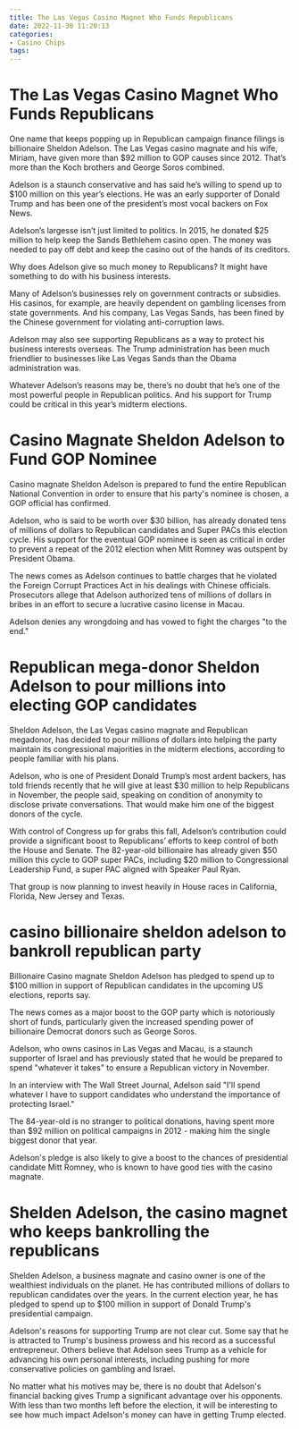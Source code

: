 ```yaml
---
title: The Las Vegas Casino Magnet Who Funds Republicans
date: 2022-11-30 11:20:13
categories:
- Casino Chips
tags:
---
```



#  The Las Vegas Casino Magnet Who Funds Republicans

One name that keeps popping up in Republican campaign finance filings is billionaire Sheldon Adelson. The Las Vegas casino magnate and his wife, Miriam, have given more than $92 million to GOP causes since 2012. That’s more than the Koch brothers and George Soros combined.

Adelson is a staunch conservative and has said he’s willing to spend up to $100 million on this year’s elections. He was an early supporter of Donald Trump and has been one of the president’s most vocal backers on Fox News.

Adelson’s largesse isn’t just limited to politics. In 2015, he donated $25 million to help keep the Sands Bethlehem casino open. The money was needed to pay off debt and keep the casino out of the hands of its creditors.

Why does Adelson give so much money to Republicans? It might have something to do with his business interests.

Many of Adelson’s businesses rely on government contracts or subsidies. His casinos, for example, are heavily dependent on gambling licenses from state governments. And his company, Las Vegas Sands, has been fined by the Chinese government for violating anti-corruption laws.

Adelson may also see supporting Republicans as a way to protect his business interests overseas. The Trump administration has been much friendlier to businesses like Las Vegas Sands than the Obama administration was.

Whatever Adelson’s reasons may be, there’s no doubt that he’s one of the most powerful people in Republican politics. And his support for Trump could be critical in this year’s midterm elections.

#  Casino Magnate Sheldon Adelson to Fund GOP Nominee

Casino magnate Sheldon Adelson is prepared to fund the entire Republican National Convention in order to ensure that his party's nominee is chosen, a GOP official has confirmed.

Adelson, who is said to be worth over $30 billion, has already donated tens of millions of dollars to Republican candidates and Super PACs this election cycle. His support for the eventual GOP nominee is seen as critical in order to prevent a repeat of the 2012 election when Mitt Romney was outspent by President Obama.

The news comes as Adelson continues to battle charges that he violated the Foreign Corrupt Practices Act in his dealings with Chinese officials. Prosecutors allege that Adelson authorized tens of millions of dollars in bribes in an effort to secure a lucrative casino license in Macau.

Adelson denies any wrongdoing and has vowed to fight the charges "to the end."

#  Republican mega-donor Sheldon Adelson to pour millions into electing GOP candidates

Sheldon Adelson, the Las Vegas casino magnate and Republican megadonor, has decided to pour millions of dollars into helping the party maintain its congressional majorities in the midterm elections, according to people familiar with his plans.

Adelson, who is one of President Donald Trump’s most ardent backers, has told friends recently that he will give at least $30 million to help Republicans in November, the people said, speaking on condition of anonymity to disclose private conversations. That would make him one of the biggest donors of the cycle.

With control of Congress up for grabs this fall, Adelson’s contribution could provide a significant boost to Republicans’ efforts to keep control of both the House and Senate. The 82-year-old billionaire has already given $50 million this cycle to GOP super PACs, including $20 million to Congressional Leadership Fund, a super PAC aligned with Speaker Paul Ryan.

That group is now planning to invest heavily in House races in California, Florida, New Jersey and Texas.

#  casino billionaire sheldon adelson to bankroll republican party

Billionaire Casino magnate Sheldon Adelson has pledged to spend up to $100 million in support of Republican candidates in the upcoming US elections, reports say.

The news comes as a major boost to the GOP party which is notoriously short of funds, particularly given the increased spending power of billionaire Democrat donors such as George Soros.

Adelson, who owns casinos in Las Vegas and Macau, is a staunch supporter of Israel and has previously stated that he would be prepared to spend "whatever it takes" to ensure a Republican victory in November.

In an interview with The Wall Street Journal, Adelson said "I'll spend whatever I have to support candidates who understand the importance of protecting Israel."

The 84-year-old is no stranger to political donations, having spent more than $92 million on political campaigns in 2012 - making him the single biggest donor that year.

Adelson's pledge is also likely to give a boost to the chances of presidential candidate Mitt Romney, who is known to have good ties with the casino magnate.

#  Shelden Adelson, the casino magnet who keeps bankrolling the republicans

Shelden Adelson, a business magnate and casino owner is one of the wealthiest individuals on the planet. He has contributed millions of dollars to republican candidates over the years. In the current election year, he has pledged to spend up to $100 million in support of Donald Trump's presidential campaign.

Adelson's reasons for supporting Trump are not clear cut. Some say that he is attracted to Trump's business prowess and his record as a successful entrepreneur. Others believe that Adelson sees Trump as a vehicle for advancing his own personal interests, including pushing for more conservative policies on gambling and Israel.

No matter what his motives may be, there is no doubt that Adelson's financial backing gives Trump a significant advantage over his opponents. With less than two months left before the election, it will be interesting to see how much impact Adelson's money can have in getting Trump elected.